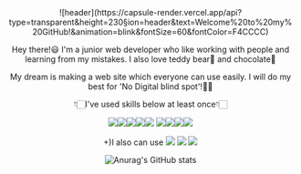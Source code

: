 <div align="center">
![header](https://capsule-render.vercel.app/api?type=transparent&height=230&section=header&text=Welcome%20to%20my%20GitHub!&animation=blink&fontSize=60&fontColor=F4CCCC)


Hey there!😃
I'm a junior web developer who like working with people and learning from my mistakes.
I also love teddy bear🧸 and chocolate🍫

My dream is making a web site which everyone can use easily.
I will do my best for 'No Digital blind spot'!👊🏻


👇🏻I've used skills below at least once👇🏻

<img src="https://img.shields.io/badge/html5-E34F26?style=for-the-badge&logo=html5&logoColor=white"><img src="https://img.shields.io/badge/css3-1572B6?style=for-the-badge&logo=css3&logoColor=white"><img src="https://img.shields.io/badge/javascript-F7DF1E?style=for-the-badge&logo=javascript&logoColor=white"><img src="https://img.shields.io/badge/jquery-0769AD?style=for-the-badge&logo=jquery&logoColor=white"><img src="https://img.shields.io/badge/react-61DAFB?style=for-the-badge&logo=react&logoColor=white">
<img src="https://img.shields.io/badge/spring-6DB33F?style=for-the-badge&logo=spring&logoColor=white"><img src="https://img.shields.io/badge/apachetomcat-F8DC75?style=for-the-badge&logo=apachetomcat&logoColor=white"><img src="https://img.shields.io/badge/oracle-F80000?style=for-the-badge&logo=oracle&logoColor=white"><img src="https://img.shields.io/badge/spring-6DB33F?style=for-the-badge&logo=spring&logoColor=white">

+)I also can use
<img src="https://img.shields.io/badge/figma-F24E1E?style=for-the-badge&logo=figma&logoColor=white">
<img src="https://img.shields.io/badge/notion-000000?style=for-the-badge&logo=notion&logoColor=white">
<img src="https://img.shields.io/badge/adobeillustrator-FF9A00?style=for-the-badge&logo=adobeillustrator&logoColor=white">


![Anurag's GitHub stats](https://github-readme-stats.vercel.app/api?username=hanna3019&show_icons=true&theme=radical)
<div>
